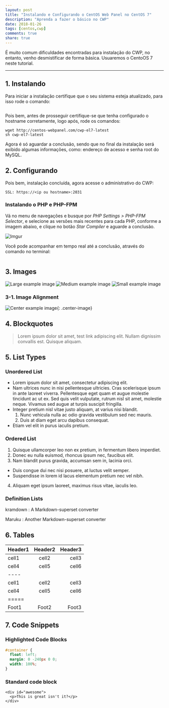 ```yaml
---
layout: post
title: "Instalando e Configurando o CentOS Web Panel no CentOS 7"
description: "Aprenda a fazer o básico no CWP"
date: 2018-01-26
tags: [centos,cwp]
comments: true
share: true
---
```


É muito comum dificuldades encontradas para instalação do CWP, no entanto, venho desmistificar de forma básica. Usuaremos o CentoOS 7 neste tutorial.

---

## 1. Instalando
Para iniciar a instalação certifique que o seu sistema esteja atualizado, para isso rode o comando:
```yum update -y
```
Pois bem, antes de prosseguir certifique-se que tenha configurado o hostname corretamente, logo após, rode os comandos:
```cd /usr/local/src
wget http://centos-webpanel.com/cwp-el7-latest
sh cwp-el7-latest
```
Agora é só aguardar a conclusão, sendo que no final da instalação será exibido algumas informações, como: endereço de acesso e senha root do MySQL.

## 2. Configurando
Pois bem, instalação concluída, agora acesse o administrativo do CWP:
```http://<ip ou hostname>:2030
SSL: https://<ip ou hostname>:2031
```
### Instalando o PHP e PHP-FPM
Vá no menu de navegações e busque por *PHP Settings > PHP-FPM Selector*, e selecione as versões mais recentes para cada PHP, conforme a imagem abaixo, e clique no botão *Star Compiler* e aguarde a conclusão.

![Imgur](https://i.imgur.com/aK4NbsN.png)

Você pode acompanhar em tempo real até a conclusão, através do comando no terminal:
```tail -f /var/log/php-selector-rebuild.log
```

## 3. Images

![Large example image](http://placehold.it/800x400 "Large example image")
![Medium example image](http://placehold.it/400x200 "Medium example image")
![Small example image](http://placehold.it/200x200 "Small example image")

### 3-1. Image Alignment
![Center example image](http://placehold.it/200x200 "Center"){: .center-image}

## 4. Blockquotes

> Lorem ipsum dolor sit amet, test link adipiscing elit. Nullam dignissim convallis est. Quisque aliquam.

## 5. List Types

### Unordered List

* Lorem ipsum dolor sit amet, consectetur adipiscing elit.
* Nam ultrices nunc in nisi pellentesque ultricies. Cras scelerisque ipsum in ante laoreet viverra. Pellentesque eget quam et augue molestie tincidunt ac ut ex. Sed quis velit vulputate, rutrum nisl sit amet, molestie neque. Vivamus sed augue at turpis suscipit fringilla.
* Integer pretium nisl vitae justo aliquam, at varius nisi blandit.
  1. Nunc vehicula nulla ac odio gravida vestibulum sed nec mauris.
  2. Duis at diam eget arcu dapibus consequat.
* Etiam vel elit in purus iaculis pretium.

### Ordered List

1. Quisque ullamcorper leo non ex pretium, in fermentum libero imperdiet.
2. Donec eu nulla euismod, rhoncus ipsum nec, faucibus elit.
3. Nam blandit purus gravida, accumsan sem in, lacinia orci.
  * Duis congue dui nec nisi posuere, at luctus velit semper.
  * Suspendisse in lorem id lacus elementum pretium nec vel nibh.
4. Aliquam eget ipsum laoreet, maximus risus vitae, iaculis leo.

### Definition Lists

kramdown
: A Markdown-superset converter

Maruku
: Another Markdown-superset converter

## 6. Tables

| Header1 | Header2 | Header3 |
|:--------|:-------:|--------:|
| cell1   | cell2   | cell3   |
| cell4   | cell5   | cell6   |
|----
| cell1   | cell2   | cell3   |
| cell4   | cell5   | cell6   |
|=====
| Foot1   | Foot2   | Foot3


## 7. Code Snippets

### Highlighted Code Blocks

```css
#container {
  float: left;
  margin: 0 -240px 0 0;
  width: 100%;
}
```

### Standard code block

    <div id="awesome">
      <p>This is great isn't it?</p>
    </div>
